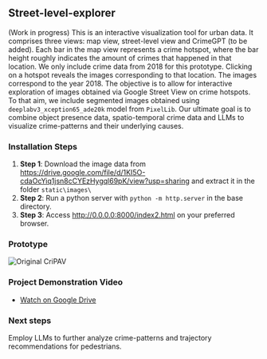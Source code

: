 ## Street-level-explorer

(Work in progress) This is an interactive visualization tool for urban data. It comprises three views: map view, street-level view and CrimeGPT (to be added). Each bar in the map view represents a crime hotspot, where the bar height roughly indicates the amount of crimes that happened in that location. We only include crime data from 2018 for this prototype. Clicking on a hotspot reveals the images corresponding to that location. The images correspond to the year 2018. The objective is to allow for interactive exploration of images obtained via Google Street View on crime hotspots. To that aim, we include segmented images obtained using `deeplabv3_xception65_ade20k` model from `PixelLib`. Our ultimate goal is to combine object presence data, spatio-temporal crime data and LLMs to visualize crime-patterns and their underlying causes.

### Installation Steps
1. **Step 1**: Download the image data from https://drive.google.com/file/d/1KI5O-cdaOcYiq1jsn8cCYEzHygql69pK/view?usp=sharing and extract it in the folder `static\images\`
1. **Step 2**: Run a python server with `python -m http.server` in the base directory.
2. **Step 3**: Access http://0.0.0.0:8000/index2.html on your preferred browser.

### Prototype
![Original CriPAV](images/cripav.png)

### Project Demonstration Video
 - [Watch on Google Drive](https://drive.google.com/file/d/1TcZFP87l-OA3MovFuPiR2rOsy23tNCKx/view?usp=sharing)

### Next steps
Employ LLMs to further analyze crime-patterns and trajectory recommendations for pedestrians.


